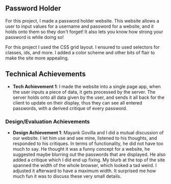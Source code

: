 ## Password Holder
For this project, I made a password holder website. This website allows a user to input values for a username and password for a website, and it holds onto them so they don't forget! It also lets you know how strong your password is while doing so!

For this project I used the CSS grid layout. I ensured to used selectors for classes, ids, and more. I added a color scheme and other bits of flair to make the site more appealing.

## Technical Achievements
- **Tech Achievement 1**: I made the website into a single page app, when the user inputs a piece of data, it gets processed by the server. The server holds onto all data given by the user, and sends it all back for the client to update on their display, thus they can see all entered passwords, with a derived critique of every password.

### Design/Evaluation Achievements
- **Design Achievement 1**: Mayank Govilla and I did a mutual discussion of our website. I let him use and see mine, listened to his thoughts, and responded to his critiques. In terms of functionality, he did not have too much to say. He thought it was a funny concept for a website, he suggested maybe blurring out the passwords that are displayed. He also added a critique which I did end up fixing. My blurb at the top of the site spanned the width of the whole browser, which looked a tad weird. I adjusted it afterward to have a maximum width. It surprised me how much fun it was to discuss these very small details.
